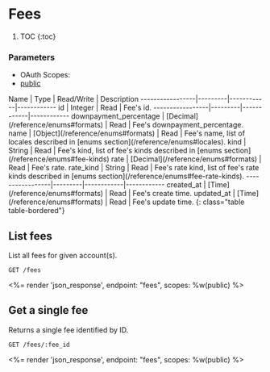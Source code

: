 # Fees

1. TOC
{:toc}

### Parameters
<ul class="nav nav-pills" role="tablist">
  <li class="disabled"><a>OAuth Scopes:</a></li>
  <li class="active"><a href="#public" role="tab" data-toggle="pill">public</a></li>
</ul>
<div class="tab-content" markdown="1">
  <div class="tab-pane active" id="public" markdown="1">
Name             | Type    | Read/Write | Description
-----------------|---------|------------|------------
id               | Integer | Read       | Fee's id.
-----------------|---------|------------|------------
downpayment_percentage | [Decimal](/reference/enums#formats) | Read       | Fee's downpayment_percentage.
name             | [Object](/reference/enums#formats)   | Read       | Fee's name, list of locales described in [enums section](/reference/enums#locales).
kind             | String  | Read       | Fee's kind, list of fee's kinds described in [enums section](/reference/enums#fee-kinds)
rate             | [Decimal](/reference/enums#formats)  | Read       | Fee's rate.
rate_kind        | String  | Read       | Fee's rate kind, list of fee's rate kinds described in [enums section](/reference/enums#fee-rate-kinds).
-----------------|---------|------------|------------
created_at       | [Time](/reference/enums#formats) | Read         | Fee's create time.
updated_at       | [Time](/reference/enums#formats) | Read         | Fee's update time.
{: class="table table-bordered"}
  </div>
</div>

## List fees

List all fees for given account(s).

~~~
GET /fees
~~~

<%= render 'json_response', endpoint: "fees", scopes: %w(public) %>

## Get a single fee

Returns a single fee identified by ID.

~~~
GET /fees/:fee_id
~~~

<%= render 'json_response', endpoint: "fees", scopes: %w(public) %>
